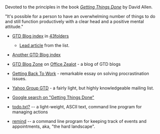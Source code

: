 <div id="wikitext">

<span id="excerpt"></span> Devoted to the principles in the book
[*Getting Things Done*](http://amazon.com/o/ASIN/0142000280) by David
Allen. <span id="excerptend"></span>

<div class="vspace">

</div>

<div class="round lrindent tip2">

"It's possible for a person to have an overwhelming number of things to
do and still function productively with a clear head and a positive
mental attitude."

</div>

<div class="vspace">

</div>

-   [GTD Blog index](http://www.43folders.com/gtd/index.html) in
    [43folders](http://www.43folders.com)
    -   [Lead
        article](http://www.43folders.com/2004/09/getting_started.html)
        from the list.

    <div class="vspace">

    </div>

-   [Another GTD Blog
    index](http://www.michaelhyatt.com/workingsmart/getting_things_done/index.html)
    <div class="vspace">

    </div>

-   [GTD Blog Zone](http://www.officezealot.com/gtd/) on [Office
    Zealot](http://www.officezealot.com/) - a blog of GTD blogs
    <div class="vspace">

    </div>

-   [Getting Back To
    Work](http://www.marktaw.com/blog/GettingBackToWork.html) -
    remarkable essay on solving procrastination issues.
    <div class="vspace">

    </div>

-   [Yahoo Group
    GTD](http://finance.groups.yahoo.com/group/Getting_Things_Done/?yguid=230518905) -
    a fairly light, but highly knowledgeable mailing list.
    <div class="vspace">

    </div>

-   [Google search on "Getting Things
    Done"](http://lmgtfy.com/?q=Getting+Things+Done)
    <div class="vspace">

    </div>

-   [todo.txt](http://wiki.tamouse.org?n=Technology.TodoTxt?action=edit)[?](http://wiki.tamouse.org?n=Technology.TodoTxt?action=edit) --
    a light-weight, ASCII text, command line program for managing
    actions
    <div class="vspace">

    </div>

-   [remind](http://wiki.tamouse.org?n=Technology.Remind?action=print) --
    a command line program for keeping track of events and appointments,
    aka, "the hard landscape".

</div>
